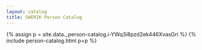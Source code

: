 ```yaml
---
layout: catalog
title: SWERIK Person Catalog
---
```

{% assign p = site.data._person-catalog.i-YWq3i8pzd2ek446XvasGri %}
{% include person-catalog.html p=p %}

